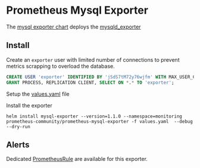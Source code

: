 # Prometheus Mysql Exporter

The [mysql exporter chart](https://github.com/prometheus-community/helm-charts/tree/main/charts/prometheus-mysql-exporter) deploys the [mysqld_exporter](https://github.com/prometheus/mysqld_exporter)

## Install

Create an `exporter` user with limited number of connections to prevent metrics scrapping to overload the database.

```sql
CREATE USER 'exporter' IDENTIFIED BY 'jSdS7tM72y76wjfm' WITH MAX_USER_CONNECTIONS 3;
GRANT PROCESS, REPLICATION CLIENT, SELECT ON *.* TO 'exporter';
```

Setup the [values.yaml](./values.yaml) file

Install the exporter

```
helm install mysql-exporter --version=1.1.0 --namespace=monitoring prometheus-community/prometheus-mysql-exporter -f values.yaml  --debug --dry-run
```

## Alerts

Dedicated [PrometheusRule](../../rules/mysql/README.md) are available for this exporter.